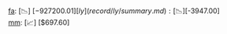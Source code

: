 [fa](record/fa/summary.md): [📉] [$-927200.01]  
[ly](record/ly/summary.md): [📉] [$-3947.00]  
[mm](record/mm/summary.md): [📈] [$697.60]  
